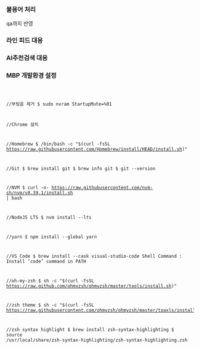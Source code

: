 ### 불용어 처리
qa까지 반영

### 라인 피드 대응

### AI추천검색 대응

### MBP 개발환경 설정
<code><pre>

//부팅음 제거
$ sudo nvram StartupMute=%01


//Chrome 설치

//Homebrew
$ /bin/bash -c "$(curl -fsSL https://raw.githubusercontent.com/Homebrew/install/HEAD/install.sh)"

//Git
$ brew install git
$ brew info git
$ git --version

//NVM 
$ curl -o- https://raw.githubusercontent.com/nvm-sh/nvm/v0.39.1/install.sh | bash

//NodeJS LTS
$ nvm install --lts

//yarn
$ npm install --global yarn

//VS Code
$ brew install --cask visual-studio-code
Shell Command : Install ‘code’ command in PATH


//oh-my-zsh
$ sh -c "$(curl -fsSL https://raw.github.com/ohmyzsh/ohmyzsh/master/tools/install.sh)"

//zsh theme
$ sh -c "$(curl -fsSL https://raw.githubusercontent.com/ohmyzsh/ohmyzsh/master/toaxls/install.sh)"

//zsh syntax highlight
$ brew install zsh-syntax-highlighting
$ source /usr/local/share/zsh-syntax-highlighting/zsh-syntax-highlighting.zsh
</pre></code>
